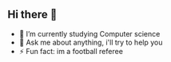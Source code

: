 ## Hi there 👋

- 🔭 I’m currently studying Computer science
- 💬 Ask me about anything, i'll try to help you
- ⚡ Fun fact: im a football referee
